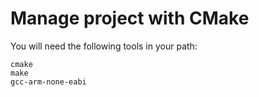 # Manage project with CMake
You will need the following tools in your path:
```
cmake
make
gcc-arm-none-eabi
```
